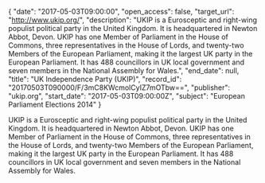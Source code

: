 {
  "date": "2017-05-03T09:00:00", 
  "open_access": false, 
  "target_url": "http://www.ukip.org/", 
  "description": "UKIP is a Eurosceptic and right-wing populist political party in the United Kingdom. It is headquartered in Newton Abbot, Devon. UKIP has one Member of Parliament in the House of Commons, three representatives in the House of Lords, and twenty-two Members of the European Parliament, making it the largest UK party in the European Parliament. It has 488 councillors in UK local government and seven members in the National Assembly for Wales.", 
  "end_date": null, 
  "title": "UK Independence Party (UKIP)", 
  "record_id": "20170503T090000/F/3mC8KWcmolCyIZ7mOTbw==", 
  "publisher": "ukip.org", 
  "start_date": "2017-05-03T09:00:00Z", 
  "subject": "European Parliament Elections 2014"
}

UKIP is a Eurosceptic and right-wing populist political party in the United Kingdom. It is headquartered in Newton Abbot, Devon. UKIP has one Member of Parliament in the House of Commons, three representatives in the House of Lords, and twenty-two Members of the European Parliament, making it the largest UK party in the European Parliament. It has 488 councillors in UK local government and seven members in the National Assembly for Wales.
